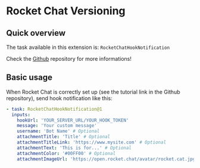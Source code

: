 # Rocket Chat  Versioning

## Quick overview

The task available in this extension is: `RocketChatHookNotification`

Check the [Github](https://github.com/damienaicheh/azure-devops-rocket-chat) repository for more informations!

## Basic usage

When Rocket Chat is correctly set up (see the tutorial link in the Github repository), send hook notification like this:

```yml
- task: RocketChatHookNotification@1
  inputs:
    hookUrl: 'YOUR_SERVER_URL/YOUR_HOOK_TOKEN'
    message: 'Your custom message'
    username: 'Bot Name' # Optional
    attachmentTitle: 'Title' # Optional
    attachmentTitleLink: 'https://www.mysite.com' # Optional
    attachmentText: 'This is for...' # Optional
    attachmentColor: '#00FF00' # Optional
    attachmentImageUrl: 'https://open.rocket.chat/avatar/rocket.cat.jpg' # Optional
```